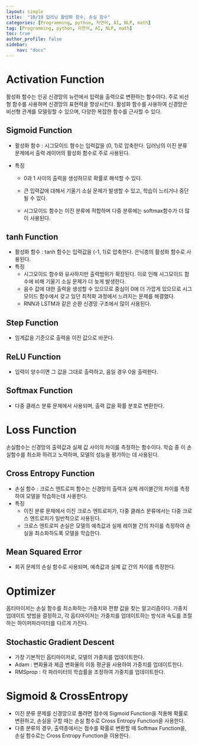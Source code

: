 ```yaml
---
layout: single
title:  "10/19 딥러닝 활성화 함수, 손실 함수"
categories: [Programming, python, 자연어, AI, NLP, math]
tag: [Programming, python, 자연어, AI, NLP, math]
toc: true
author_profile: false
sidebar:
    nav: "docs"
---
```


#  Activation Function

활성화 함수는 인공 신경망의 뉴런에서 입력을 출력으로 변환하는 함수이다. 주로 비선형 함수롤 사용하며 신경망의 표현력을 향상시킨다. 활성화 함수를 사용하여 신경망은 비선형 관계를 모델링할 수 있으며, 다양한 복잡한 함수를 근사할 수 있다.

## Sigmoid Function

* 활성화 함수 : 시그모이드 함수는 입력값을 (0, 1)로 압축한다. 딥러닝의 이진 분류 문제에서 출력 레이어의 활성화 함수로 주로 사용된다.

* 특징

  * 0과 1 사이의 출력을 생성하므로 확률로 해석할 수 있다.

  * 큰 입력값에 대해서 기울기 소실 문제가 발생할 수 있고, 학습이 느리거나 중단될 수 있다.

  * 시그모이드 함수는 이진 분류에 적합하며 다중 분류에는 softmax함수가 더 많이 사용된다.

    

## tanh Function

* 활성화 함수 : tanh 함수는 입력값을  (-1, 1)로 압축한다. 은닉층의 활성화 함수로 사용된다.
* 특징
  * 시그모이드 함수와 유사하지만 출력범위가 확장된다. 이로 인해 시그모이드 함수에 비해 기울기 소실 문제가 더 늦게 발생한다.
  * 음수 값에 대한 출력을 생성할 수 있으므로 중심이 0에 더 가깝게 있으므로 시그모이드 함수에서 갖고 있던 최적화 과정에서 느려지는 문제를 해결했다.
  * RNN과 LSTM과 같은 순환 신경망 구조에서 많이 사용된다.



## Step Function

* 임계값을 기준으로 출력을 이진 값으로 바꾼다.



## ReLU Function

* 입력이 양수이면 그 값을 그대로 출력하고, 음일 경우 0을 출력한다.



## Softmax Function

* 다중 클래스 분류 문제에서 사용되며, 출력 값을 확률 분포로 변환한다.

# Loss Function

손실함수는 신경망의 출력값과 실제 값 사이의 차이를 측정하는 함수이다. 학습 중 이 손실함수를 최소화 하려고 노력하며, 모델의 성능을 평가하는 데 사용된다. 

## Cross Entropy Function

* 손실 함수 : 크로스 엔트로피 함수는 신경망의 출력과 실제 레이블간의 차이를 측정하여 모델을 학습하는데 사용한다.
* 특징
  * 이진 분류 문제에서 이진 크로스 엔트로피가, 다중 클래스 분류에서는 다중 크로스 엔트로피가 일반적으로 사용된다.
  * 크로스 엔트로피 손실은 모델의 예측값과 실제 레이블 간의 차이를 측정하여 손실을 최소화하도록 모델을 학습한다.

## Mean Squared Error

* 회귀 문제의 손실 함수로 사용되며, 예측값과 실제 값 간의 차이를 측정한다.



# Optimizer

옵티마이저는 손실 함수를 최소화하는 가중치와 편향 값을 찾는 알고리즘이다. 가중치 업데이트 방법을 결정하고, 각 옵티마이저는 가중치를 업데이트하는 방식과 속도를 조절하는 하이퍼파라미터를 다르게 가진다.

## Stochastic Gradient Descent

* 가장 기본적인 옵티마이저로, 모델의 가중치를 업데이트한다.
* Adam : 변화율과 제곱 변화율의 이동 평균을 사용하여 가중치를 업데이트한다.
* RMSprop : 각 파라미터의 학습률을 조정하여 가중치를 업데이트한다.



# Sigmoid & CrossEntropy

* 이진 분류 문제를 신경망으로 풀려면 점수에 Sigmoid Function을 적용해 확률로 변환하고, 손실을 구할 때는 손실 함수로 Cross Entropy Function을 사용한다. 
* 다중 분류의 경우, 출력층에서는 점수를 확률로 변환할 때 Softmax Function을, 손실 함수로는 Cross Entropy Function을 이용한다. 